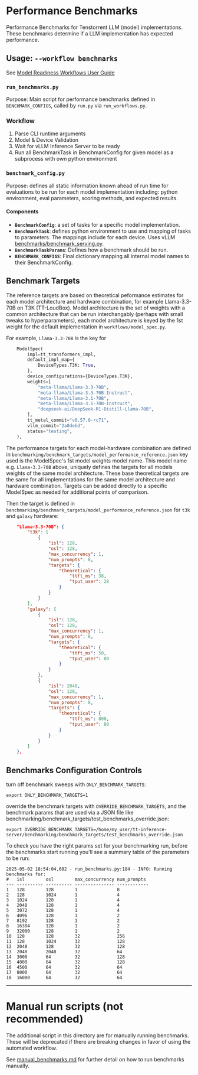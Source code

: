 # Performance Benchmarks

Performance Benchmarks for Tenstorrent LLM (model) implementations. These benchmarks determine if a LLM implementation has expected performance.

## Usage: `--workflow benchmarks`

See [Model Readiness Workflows User Guide](../docs/workflows_user_guide.md#performance-benchmarks)

### `run_benchmarks.py`

Purpose: Main script for performance benchmarks defined in `BENCHMARK_CONFIGS`, called by `run.py` via `run_workflows.py`.

### Workflow

1. Parse CLI runtime arguments
2. Model & Device Validation
3. Wait for vLLM Inference Server to be ready
4. Run all BenchmarkTask in BenchmarkConfig for given model as a subprocess with own python environment

### `benchmark_config.py`

Purpose: defines all static information known ahead of run time for evaluations to be run for each model implementation including: python environment, eval parameters, scoring methods, and expected results.

#### Components

- **`BenchmarkConfig`**: a set of tasks for a specific model implementation.
- **`BenchmarkTask`**: defines python environment to use and mapping of tasks to parameters. The mappings include for each device. Uses vLLM [benchmarks/benchmark_serving.py](https://github.com/vllm-project/vllm/blob/main/benchmarks/benchmark_serving.py).
- **`BenchmarkTaskParams`**: Defines how a benchmark should be run.
- **`BENCHMARK_CONFIGS`**: Final dictionary mapping all internal model names to their BenchmarkConfig.

## Benchmark Targets

The reference targets are based on theoretical peformance estimates for each model architecture and hardware combination, for example Llama-3.3-70B on T3K (TT-LoudBox). Model architecture is the set of weights with a common architecture that can be run interchangably (perhaps with small tweaks to hyperparameters), each model architecture is keyed by the 1st weight for the default implementation in `workflows/model_spec.py`.

For example, `Llama-3.3-70B` is the key for
```python
    ModelSpec(
        impl=tt_transformers_impl,
        default_impl_map={
            DeviceTypes.T3K: True,
        },
        device_configurations={DeviceTypes.T3K},
        weights=[
            "meta-llama/Llama-3.3-70B",
            "meta-llama/Llama-3.3-70B-Instruct",
            "meta-llama/Llama-3.1-70B",
            "meta-llama/Llama-3.1-70B-Instruct",
            "deepseek-ai/DeepSeek-R1-Distill-Llama-70B",
        ],
        tt_metal_commit="v0.57.0-rc71",
        vllm_commit="2a8debd",
        status="testing",
    ),
```

The performance targets for each model-hardware combination are defined in `benchmarking/benchmark_targets/model_performance_reference.json` key used is the ModelSpec's 1st model weights model name. This model name e.g. `Llama-3.3-70B` above, uniquely defines the targets for all models weights of the same model architecture. These base theoretical targets are the same for all implementations for the same model architecture and hardware combination. Targets can be added directly to a specific ModelSpec as needed for additional points of comparison.

Then the target is defined in `benchmarking/benchmark_targets/model_performance_reference.json` for `t3k` and `galaxy` hardware:
```json
    "Llama-3.3-70B": {
        "t3k": [
            {
                "isl": 128,
                "osl": 128,
                "max_concurrency": 1,
                "num_prompts": 8,
                "targets": {
                    "theoretical": {
                        "ttft_ms": 38,
                        "tput_user": 28
                    }
                }
            }
        ],
        "galaxy": [
            {
                "isl": 128,
                "osl": 128,
                "max_concurrency": 1,
                "num_prompts": 8,
                "targets": {
                    "theoretical": {
                        "ttft_ms": 50,
                        "tput_user": 80
                    }
                }
            },
            {
                "isl": 2048,
                "osl": 128,
                "max_concurrency": 1,
                "num_prompts": 8,
                "targets": {
                    "theoretical": {
                        "ttft_ms": 800,
                        "tput_user": 80
                    }
                }
            }
        ]
    },
```

## Benchmarks Configuration Controls

turn off benchmark sweeps with `ONLY_BENCHMARK_TARGETS`:
```
export ONLY_BENCHMARK_TARGETS=1
```
override the benchmark targets with `OVERRIDE_BENCHMARK_TARGETS`, and the benchmark params that are used via a JSON file like benchmarking/benchmark_targets/test_benchmarks_override.json:
```
export OVERRIDE_BENCHMARK_TARGETS=/home/my_user/tt-inference-server/benchmarking/benchmark_targets/test_benchmarks_override.json
```

To check you have the right params set for your benchmarking run, before the benchmarks start running you'll see a summary table of the parameters to be run:
```
2025-05-02 18:54:04,602 - run_benchmarks.py:184 - INFO: Running benchmarks for:
#   isl        osl        max_concurrency num_prompts
--- ---------- ---------- --------------- ------------
1   128        128        1               8
2   128        1024       1               4
3   1024       128        1               4
4   2048       128        1               4
5   3072       128        1               4
6   4096       128        1               2
7   8192       128        1               2
8   16384      128        1               2
9   32000      128        1               2
10  128        128        32              256
11  128        1024       32              128
12  2048       128        32              128
13  2048       2048       32              64
14  3000       64         32              128
15  4000       64         32              128
16  4500       64         32              64
17  8000       64         32              64
18  16000      64         32              64
```

---

# Manual run scripts (not recommended)

The additional script in this directory are for manually running benchmarks. These will be deprecated if there are breaking changes in favor of using the automated workflow.

See [manual_benchmarks.md](manual_benchmarks.md) for further detail on how to run benchmarks manually.
